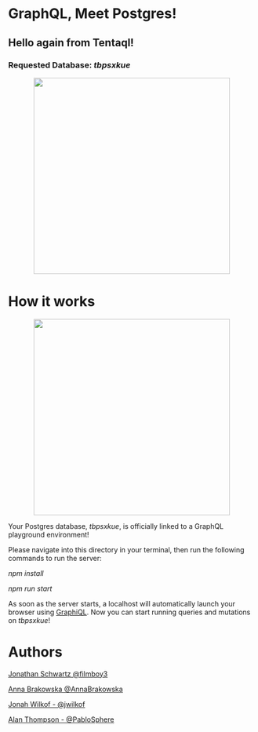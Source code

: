 
# GraphQL, Meet Postgres!

## Hello again from Tentaql!

### Requested Database: *tbpsxkue*

<p align="center">
<img src="https://github.com/TentaQL/tentaQL/raw/master/assets/Octopus.png" align="center" height="400">
</p>

# How it works

<p align="center">
<img src="https://github.com/TentaQL/tentaQL/raw/master/assets/GraphiQL.png" align="center" height="400">
</p>

Your Postgres database, *tbpsxkue*, is officially linked to a GraphQL playground environment!

Please navigate into this directory in your terminal, then run the following commands to run the server:

*npm install*

*npm run start*

As soon as the server starts, a localhost will automatically launch your browser using <a href="https://github.com/graphql/graphiql">GraphiQL</a>. Now you can start running queries and mutations on *tbpsxkue*!

# Authors

[Jonathan Schwartz @filmboy3](https://github.com/filmboy3)

[Anna Brakowska @AnnaBrakowska](https://github.com/AnnaBrakowska)

[Jonah Wilkof - @jwilkof](https://github.com/jwilkof)

[Alan Thompson - @PabloSphere](https://github.com/PabloSphere)

